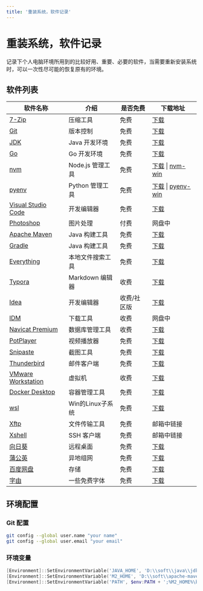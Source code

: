 ```yaml
---
title: '重装系统，软件记录'
---
```


# 重装系统，软件记录

记录下个人电脑环境所用到的比较好用、重要、必要的软件，当需要重新安装系统时，可以一次性尽可能的恢复原有的环境。

## 软件列表

| 软件名称                                                                      | 介绍             | 是否免费    | 下载地址                                                                                       |
| ----------------------------------------------------------------------------- | ---------------- | ----------- | ---------------------------------------------------------------------------------------------- |
| [7-Zip](https://www.7-zip.org/)                                               | 压缩工具         | 免费        | [下载](https://www.7-zip.org)                                                                  |
| [Git](https://git-scm.com/)                                                   | 版本控制         | 免费        | [下载](https://git-scm.com/downloads)                                                          |
| [JDK](https://www.oracle.com/java/)                                           | Java 开发环境    | 免费        | [下载](https://www.oracle.com/java/technologies/downloads/)                                    |
| [Go](https://go.dev/)                                                         | Go 开发环境      | 免费        | [下载](https://go.dev/dl/)                                                                     |
| [nvm](https://github.com/nvm-sh/nvm)                                          | Node.js 管理工具 | 免费        | [下载](https://github.com/nvm-sh/nvm) \| [nvm-win](https://github.com/coreybutler/nvm-windows) |
| [pyenv](https://github.com/pyenv/pyenv)                                       | Python 管理工具  | 免费        | [下载](https://github.com/pyenv/pyenv) \| [pyenv-win](https://github.com/pyenv-win/pyenv-win)  |
| [Visual Studio Code](https://code.visualstudio.com/)                          | 开发编辑器       | 免费        | [下载](https://code.visualstudio.com)                                                          |
| [Photoshop](https://www.adobe.com/cn/products/photoshop.html)                 | 图片处理         | 付费        | 网盘中                                                                                         |
| [Apache Maven](https://maven.apache.org/)                                     | Java 构建工具    | 免费        | [下载](https://maven.apache.org/download.cgi)                                                  |
| [Gradle](https://gradle.org/)                                                 | Java 构建工具    | 免费        | [下载](https://gradle.org/releases/)                                                           |
| [Everything](https://www.voidtools.com/zh-cn/)                                | 本地文件搜索工具 | 免费        | [下载](https://www.voidtools.com/zh-cn/)                                                       |
| [Typora](https://typora.io/)                                                  | Markdown 编辑器  | 收费        | [下载](https://typora.io/)                                                                     |
| [Idea](https://www.jetbrains.com/idea/)                                       | 开发编辑器       | 收费/社区版 | [下载](https://www.jetbrains.com/idea/download/#section=windows)                               |
| [IDM](https://www.internetdownloadmanager.com/)                               | 下载工具         | 收费        | 网盘中                                                                                         |
| [Navicat Premium](https://www.navicat.com.cn/)                                | 数据库管理工具   | 收费        | [下载](https://www.navicat.com.cn/products/navicat-premium/)                                   |
| [PotPlayer](https://potplayer.daum.net/)                                      | 视频播放器       | 免费        | [下载](https://potplayer.daum.net/)                                                            |
| [Snipaste](https://www.snipaste.com/)                                         | 截图工具         | 免费        | [下载](https://www.snipaste.com/)                                                              |
| [Thunderbird](https://www.thunderbird.net/)                                   | 邮件客户端       | 免费        | [下载](https://www.thunderbird.net/)                                                           |
| [VMware Workstation](https://www.vmware.com/cn/products/workstation-pro.html) | 虚拟机           | 收费        | [下载](https://www.vmware.com/cn/products/workstation-pro.html)                                |
| [Docker Desktop](https://www.docker.com/)                                     | 容器管理工具     | 免费        | [下载](https://www.docker.com/products/docker-desktop/)                                        |
| [wsl](https://docs.microsoft.com/zh-cn/windows/wsl/install)                   | Win的Linux子系统 | 免费        | [下载](https://docs.microsoft.com/zh-cn/windows/wsl/install)                                   |
| [Xftp](https://www.xshell.com/zh/xftp/)                                       | 文件传输工具     | 免费        | 邮箱中链接                                                                                     |
| [Xshell](https://www.xshell.com/zh/xshell/)                                   | SSH 客户端       | 免费        | 邮箱中链接                                                                                     |
| [向日葵](https://sunlogin.oray.com/)                                          | 远程桌面         | 免费        | [下载](https://sunlogin.oray.com/)                                                             |
| [蒲公英](https://pgy.oray.com/)                                               | 异地组网         | 免费        | [下载](https://pgy.oray.com/)                                                                  |
| [百度网盘](https://pan.baidu.com)                                             | 存储             | 免费        | [下载](https://pan.baidu.com/download)                                                         |
| [字由](https://www.hellofont.cn/)                                             | 一些免费字体     | 免费        | [下载](https://www.hellofont.cn/)                                                              |

## 环境配置

### Git 配置

```bash
git config --global user.name "your name"
git config --global user.email "your email"
```

### 环境变量

```powershell
[Environment]::SetEnvironmentVariable('JAVA_HOME', 'D:\\soft\\java\\jdk21', 'Machine')
[Environment]::SetEnvironmentVariable('M2_HOME', 'D:\\soft\\apache-maven-3.9.4', 'Machine')
[Environment]::SetEnvironmentVariable('PATH', $env:PATH + ';%M2_HOME%\bin;%JAVA_HOME%\bin', 'Machine')
```
